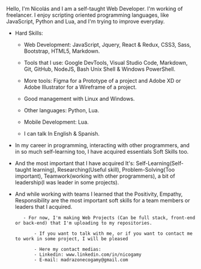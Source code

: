 Hello, I'm Nicolás and I am a self-taught Web Developer. I'm working of freelancer.
I enjoy scripting oriented programming languages, like JavaScript, Python and Lua, and I'm trying to improve everyday.

- Hard Skills:
    - Web Development: JavaScript, Jquery, React & Redux, CSS3, Sass, Bootstrap, HTML5, Markdown.
    - Tools that I use: Google DevTools, Visual Studio Code, Markdown, Git, GitHub, NodeJS, Bash Unix Shell & Windows PowerShell.
    - More tools: Figma for a Prototype of a project and Adobe XD or Adobe Illustrator for a Wireframe of a project.
    - Good management with Linux and Windows.

    - Other languages: Python, Lua.
    - Mobile Development: Lua.
    - I can talk In English & Spanish.


- In my career in programming, interacting with other programmers, and in so much self-learning too, I have acquired essentials Soft Skills too.
- And the most important that I have acquired It's: Self-Learning(Self-taught learning), Researching(Useful skill), Problem-Solving(Too important), Teamwork(working with other programmers), a bit of leadership(I was leader in some projects).
- And while working with teams I learned that the Positivity, Empathy, Responsibility are the most important soft skills for a team members or leaders that I acquired.
                                              
                                              
         - For now, I'm making Web Projects (Can be full stack, front-end or back-end) that I'm uploading to my repositories.
             
             - If you want to talk with me, or if you want to contact me to work in some project, I will be pleased
             
             - Here my contact medias: 
             - Linkedin: www.linkedin.com/in/nicogamy
             - E-mail: madrazonecogamy@gmail.com
